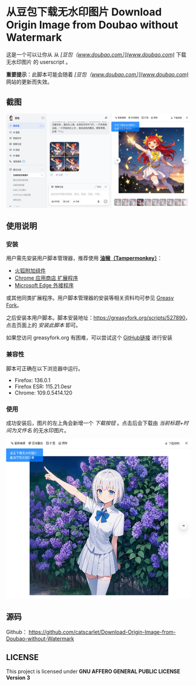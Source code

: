 # 从豆包下载无水印图片 Download Origin Image from Doubao without Watermark

这是一个可以让你从 从 *[豆包（www.doubao.com）](www.doubao.com)* 下载无水印图片 的 userscript 。

**重要提示**：此脚本可能会随着 *[豆包（www.doubao.com）](www.doubao.com)* 网站的更新而失效。

## 截图

![snap.jpg](snap.jpg)

## 使用说明

### 安装

用户需先安装用户脚本管理器，推荐使用 **[油猴（Tampermonkey）](https://www.tampermonkey.net/)**：

-   [火狐附加组件](https://addons.mozilla.org/zh-CN/firefox/addon/tampermonkey/)
-   [Chrome 应用商店 扩展程序](https://chrome.google.com/webstore/detail/tampermonkey/dhdgffkkebhmkfjojejmpbldmpobfkfo?hl=zh-CN)
-   [Microsoft Edge 外接程序](https://microsoftedge.microsoft.com/addons/detail/tampermonkey/iikmkjmpaadaobahmlepeloendndfphd?hl=zh-CN&gl=CN)

或其他同类扩展程序。用户脚本管理器的安装等相关资料均可参见 [Greasy Fork](https://greasyfork.org/)。

之后安装本用户脚本。脚本安装地址：<https://greasyfork.org/scripts/527890>，点击页面上的 _安装此脚本_ 即可。

如果您访问 greasyfork.org 有困难，可以尝试这个 [GitHub链接](https://raw.githubusercontent.com/catscarlet/Download-Origin-Image-from-Doubao-without-Watermark/refs/heads/main/userscript.js) 进行安装

### 兼容性

脚本可正确在以下浏览器中运行。

- Firefox: 136.0.1
- Firefox ESR: 115.21.0esr
- Chrome: 109.0.5414.120

### 使用

成功安装后，图片的左上角会新增一个 *下载按钮* 。点击后会下载由 *当前标题+时间为文件名* 的无水印图片。

![snap2.jpg](snap2.jpg)

## 源码

Github： <https://github.com/catscarlet/Download-Origin-Image-from-Doubao-without-Watermark>

## LICENSE

This project is licensed under **GNU AFFERO GENERAL PUBLIC LICENSE Version 3**
